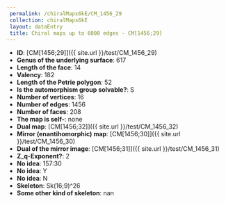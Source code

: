 ```yaml
--- 
 permalink: /chiralMaps6kE/CM_1456_29 
 collection: chiralMaps6kE
 layout: dataEntry
 title: Chiral maps up to 6000 edges - CM[1456;29]
---
```


- **ID**: [CM[1456;29]]({{ site.url }}/test/CM_1456_29)
- **Genus of the underlying surface**: 617
- **Length of the face**: 14
- **Valency**: 182
- **Length of the Petrie polygon**: 52
- **Is the automorphism group solvable?**: S
- **Number of vertices**: 16
- **Number of edges**: 1456
- **Number of faces**: 208
- **The map is self-**: none
- **Dual map**: [CM[1456;32]]({{ site.url }}/test/CM_1456_32)
- **Mirror (enantihomorphic) map**: [CM[1456;30]]({{ site.url }}/test/CM_1456_30)
- **Dual of the mirror image**: [CM[1456;31]]({{ site.url }}/test/CM_1456_31)
- **Z_q-Exponent?**: 2
- **No idea**:  157:30
- **No idea**: Y
- **No idea**: N
- **Skeleton**: Sk(16;9)^26
- **Some other kind of skeleton**: nan
